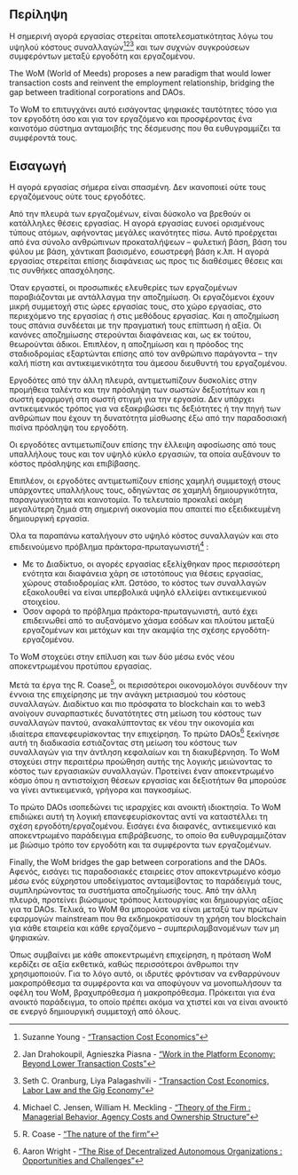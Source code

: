 

## Περίληψη

Η σημερινή αγορά εργασίας στερείται αποτελεσματικότητας λόγω του υψηλού κόστους συναλλαγών[^1][^2][^3] και των συχνών συγκρούσεων συμφερόντων μεταξύ εργοδότη και εργαζομένου.

The WoM (World of Meeds) proposes a new paradigm that would lower transaction costs and reinvent the employment relationship, bridging the gap between traditional corporations and DAOs.

Το WoM το επιτυγχάνει αυτό εισάγοντας ψηφιακές ταυτότητες τόσο για τον εργοδότη όσο και για τον εργαζόμενο και προσφέροντας ένα καινοτόμο σύστημα ανταμοιβής της δέσμευσης που θα ευθυγραμμίζει τα συμφέροντά τους.

## Εισαγωγή

Η αγορά εργασίας σήμερα είναι σπασμένη. Δεν ικανοποιεί ούτε τους εργαζόμενους ούτε τους εργοδότες.

Από την πλευρά των εργαζομένων, είναι δύσκολο να βρεθούν οι κατάλληλες θέσεις εργασίας. Η αγορά εργασίας ευνοεί ορισμένους τύπους ατόμων, αφήνοντας μεγάλες ικανότητες πίσω. Αυτό προέρχεται από ένα σύνολο ανθρώπινων προκαταλήψεων – φυλετική βάση, βάση του φύλου με βάση, χάντικαπ βασισμένο, εσωστρεφή βάση κ.λπ. Η αγορά εργασίας στερείται επίσης διαφάνειας ως προς τις διαθέσιμες θέσεις και τις συνθήκες απασχόλησης.

Όταν εργαστεί, οι προσωπικές ελευθερίες των εργαζομένων παραβιάζονται με αντάλλαγμα την αποζημίωση. Οι εργαζόμενοι έχουν μικρή συμμετοχή στις ώρες εργασίας τους, στο χώρο εργασίας, στο περιεχόμενο της εργασίας ή στις μεθόδους εργασίας. Και η αποζημίωση τους σπάνια συνδέεται με την πραγματική τους επίπτωση ή αξία. Οι κανόνες αποζημίωσης στερούνται διαφάνειας και, ως εκ τούτου, θεωρούνται άδικοι. Επιπλέον, η αποζημίωση και η πρόοδος της σταδιοδρομίας εξαρτώνται επίσης από τον ανθρώπινο παράγοντα – την καλή πίστη και αντικειμενικότητα του άμεσου διευθυντή του εργαζομένου.

Εργοδότες από την άλλη πλευρά, αντιμετωπίζουν δυσκολίες στην προμήθεια ταλέντο και την πρόσληψη των σωστών δεξιοτήτων και η σωστή εφαρμογή στη σωστή στιγμή για την εργασία. Δεν υπάρχει αντικειμενικός τρόπος για να εξακριβώσει τις δεξιότητες ή την πηγή των ανθρώπων που έχουν τη δυνατότητα μίσθωσης έξω από την παραδοσιακή πισίνα πρόσληψη του εργοδότη.

Οι εργοδότες αντιμετωπίζουν επίσης την έλλειψη αφοσίωσης από τους υπαλλήλους τους και τον υψηλό κύκλο εργασιών, τα οποία αυξάνουν το κόστος πρόσληψης και επιβίβασης.

Επιπλέον, οι εργοδότες αντιμετωπίζουν επίσης χαμηλή συμμετοχή στους υπάρχοντες υπαλλήλους τους, οδηγώντας σε χαμηλή δημιουργικότητα, παραγωγικότητα και καινοτομία. Το τελευταίο προκαλεί ακόμη μεγαλύτερη ζημιά στη σημερινή οικονομία που απαιτεί πιο εξειδικευμένη δημιουργική εργασία.

Όλα τα παραπάνω καταλήγουν στο υψηλό κόστος συναλλαγών και στο επιδεινούμενο πρόβλημα πράκτορα-πρωταγωνιστή[^4] :

- Με το Διαδίκτυο, οι αγορές εργασίας εξελίχθηκαν προς περισσότερη ενότητα και διαφάνεια χάρη σε ιστοτόπους για θέσεις εργασίας, χώρους σταδιοδρομίας κλπ. Ωστόσο, το κόστος των συναλλαγών εξακολουθεί να είναι υπερβολικά υψηλό ελλείψει αντικειμενικού στοιχείου.
- Όσον αφορά το πρόβλημα πράκτορα-πρωταγωνιστή, αυτό έχει επιδεινωθεί από το αυξανόμενο χάσμα εσόδων και πλούτου μεταξύ εργαζομένων και μετόχων και την ακαμψία της σχέσης εργοδότη-εργαζομένου.

Το WoM στοχεύει στην επίλυση και των δύο μέσω ενός νέου αποκεντρωμένου προτύπου εργασίας.

Μετά τα έργα της R. Coase[^5], οι περισσότεροι οικονομολόγοι συνδέουν την έννοια της επιχείρησης με την ανάγκη μετριασμού του κόστους συναλλαγών. Διαδίκτυο και πιο πρόσφατα το blockchain και το web3 ανοίγουν συναρπαστικές δυνατότητες στη μείωση του κόστους των συναλλαγών παντού, ανακαλύπτοντας εκ νέου την οικονομία και ιδιαίτερα επανεφευρίσκοντας την επιχείρηση. Το πρώτο DAOs[^6] ξεκίνησε αυτή τη διαδικασία εστιάζοντας στη μείωση του κόστους των συναλλαγών για την άντληση κεφαλαίων και τη διακυβέρνηση. Το WoM στοχεύει στην περαιτέρω προώθηση αυτής της λογικής μειώνοντας το κόστος των εργασιακών συναλλαγών. Προτείνει έναν αποκεντρωμένο κόσμο όπου η αντιστοίχιση θέσεων εργασίας και δεξιοτήτων θα μπορούσε να γίνει αντικειμενικά, γρήγορα και παγκοσμίως.

Το πρώτο DAOs ισοπεδώνει τις ιεραρχίες και ανοικτή ιδιοκτησία. Το WoM επιδιώκει αυτή τη λογική επανεφευρίσκοντας αντί να καταστέλλει τη σχέση εργοδότη/εργαζομένου. Εισάγει ένα διαφανές, αντικειμενικό και αποκεντρωμένο παράδειγμα επιβράβευσης, το οποίο θα ευθυγραμμιζόταν με βιώσιμο τρόπο τον εργοδότη και τα συμφέροντα των εργαζομένων.

Finally, the WoM bridges the gap between corporations and the DAOs. Αφενός, εισάγει τις παραδοσιακές εταιρείες στον αποκεντρωμένο κόσμο μέσω ενός εύχρηστου υποδείγματος ανταμείβοντας το παράδειγμά τους, συμπληρώνοντας τα συστήματα αποζημίωσής τους. Από την άλλη πλευρά, προτείνει βιώσιμους τρόπους λειτουργίας και δημιουργίας αξίας για τα DAOs. Τελικά, το WoM θα μπορούσε να είναι μεταξύ των πρώτων εφαρμογών mainstream που θα εκδημοκρατίσουν τη χρήση του blockchain για κάθε εταιρεία και κάθε εργαζόμενο – συμπεριλαμβανομένων των μη ψηφιακών.

Όπως συμβαίνει με κάθε αποκεντρωμένη επιχείρηση, η πρόταση WoM κερδίζει σε αξία εκθετικά, καθώς περισσότεροι άνθρωποι την χρησιμοποιούν. Για το λόγο αυτό, οι ιδρυτές φρόντισαν να ενθαρρύνουν μακροπρόθεσμα τα συμφέροντα και να αποφύγουν να μονοπωλήσουν τα οφέλη του WoM, βραχυπρόθεσμα ή μακροπρόθεσμα. Πρόκειται για ένα ανοικτό παράδειγμα, το οποίο πρέπει ακόμα να χτιστεί και να είναι ανοικτό σε ενεργό δημιουργική συμμετοχή από όλους.


[^1]: Suzanne Young - [“Transaction Cost Economics”](https://www.academia.edu/24703426/Transaction_Cost_Economics)
[^2]: Jan Drahokoupil, Agnieszka Piasna - [“Work in the Platform Economy: Beyond Lower Transaction Costs”](https://www.intereconomics.eu/contents/year/2017/number/6/article/work-in-the-platform-economy-beyond-lower-transaction-costs.html)
[^3]: Seth C. Oranburg, Liya Palagashvili - [“Transaction Cost Economics, Labor Law and the Gig Economy”](https://dsc.duq.edu/cgi/viewcontent.cgi?article=1115&context=law-faculty-scholarship)
[^4]: Michael C. Jensen, William H. Meckling - [“Theory of the Firm : Managerial Behavior, Agency Costs and Ownership Structure”](https://www.sfu.ca/~wainwrig/Econ400/jensen-meckling.pdf)
[^5]: R. Coase - [“The nature of the firm”](http://econdse.org/wp-content/uploads/2014/09/firm-coase.pdf)
[^6]: Aaron Wright - [“The Rise of Decentralized Autonomous Organizations : Opportunities and Challenges”](https://stanford-jblp.pubpub.org/pub/rise-of-daos/release/1)

